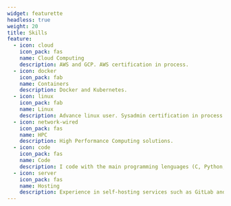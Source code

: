 ```yaml
---
widget: featurette
headless: true
weight: 20
title: Skills
feature:
  - icon: cloud
    icon_pack: fas
    name: Cloud Computing
    description: AWS and GCP. AWS certification in process.
  - icon: docker
    icon_pack: fab
    name: Containers
    description: Docker and Kubernetes.
  - icon: linux
    icon_pack: fab
    name: Linux
    description: Advance linux user. Sysadmin certification in process.
  - icon: network-wired
    icon_pack: fas
    name: HPC
    description: High Performance Computing solutions.
  - icon: code
    icon_pack: fas
    name: Code
    description: I code with the main programming lenguages (C, Python, Java, Julia, GO).
  - icon: server
    icon_pack: fas
    name: Hosting
    description: Experience in self-hosting services such as GitLab and Overleaf. Visit [gitlab.ftapia.dev](https://gitlab.ftapia.dev/).
---
```

